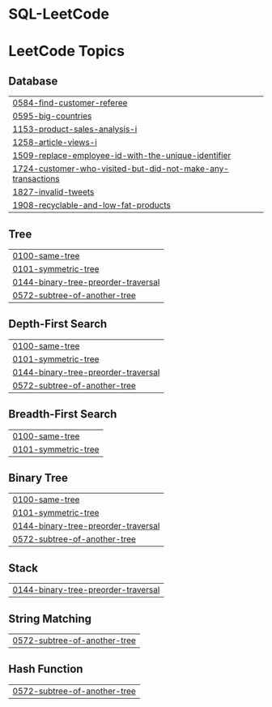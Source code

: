 # SQL-LeetCode
<!---LeetCode Topics Start-->
# LeetCode Topics
## Database
|  |
| ------- |
| [0584-find-customer-referee](https://github.com/Coconut-X/SQL-LeetCode/tree/master/0584-find-customer-referee) |
| [0595-big-countries](https://github.com/Coconut-X/SQL-LeetCode/tree/master/0595-big-countries) |
| [1153-product-sales-analysis-i](https://github.com/Coconut-X/SQL-LeetCode/tree/master/1153-product-sales-analysis-i) |
| [1258-article-views-i](https://github.com/Coconut-X/SQL-LeetCode/tree/master/1258-article-views-i) |
| [1509-replace-employee-id-with-the-unique-identifier](https://github.com/Coconut-X/SQL-LeetCode/tree/master/1509-replace-employee-id-with-the-unique-identifier) |
| [1724-customer-who-visited-but-did-not-make-any-transactions](https://github.com/Coconut-X/SQL-LeetCode/tree/master/1724-customer-who-visited-but-did-not-make-any-transactions) |
| [1827-invalid-tweets](https://github.com/Coconut-X/SQL-LeetCode/tree/master/1827-invalid-tweets) |
| [1908-recyclable-and-low-fat-products](https://github.com/Coconut-X/SQL-LeetCode/tree/master/1908-recyclable-and-low-fat-products) |
## Tree
|  |
| ------- |
| [0100-same-tree](https://github.com/Coconut-X/SQL-LeetCode/tree/master/0100-same-tree) |
| [0101-symmetric-tree](https://github.com/Coconut-X/SQL-LeetCode/tree/master/0101-symmetric-tree) |
| [0144-binary-tree-preorder-traversal](https://github.com/Coconut-X/SQL-LeetCode/tree/master/0144-binary-tree-preorder-traversal) |
| [0572-subtree-of-another-tree](https://github.com/Coconut-X/SQL-LeetCode/tree/master/0572-subtree-of-another-tree) |
## Depth-First Search
|  |
| ------- |
| [0100-same-tree](https://github.com/Coconut-X/SQL-LeetCode/tree/master/0100-same-tree) |
| [0101-symmetric-tree](https://github.com/Coconut-X/SQL-LeetCode/tree/master/0101-symmetric-tree) |
| [0144-binary-tree-preorder-traversal](https://github.com/Coconut-X/SQL-LeetCode/tree/master/0144-binary-tree-preorder-traversal) |
| [0572-subtree-of-another-tree](https://github.com/Coconut-X/SQL-LeetCode/tree/master/0572-subtree-of-another-tree) |
## Breadth-First Search
|  |
| ------- |
| [0100-same-tree](https://github.com/Coconut-X/SQL-LeetCode/tree/master/0100-same-tree) |
| [0101-symmetric-tree](https://github.com/Coconut-X/SQL-LeetCode/tree/master/0101-symmetric-tree) |
## Binary Tree
|  |
| ------- |
| [0100-same-tree](https://github.com/Coconut-X/SQL-LeetCode/tree/master/0100-same-tree) |
| [0101-symmetric-tree](https://github.com/Coconut-X/SQL-LeetCode/tree/master/0101-symmetric-tree) |
| [0144-binary-tree-preorder-traversal](https://github.com/Coconut-X/SQL-LeetCode/tree/master/0144-binary-tree-preorder-traversal) |
| [0572-subtree-of-another-tree](https://github.com/Coconut-X/SQL-LeetCode/tree/master/0572-subtree-of-another-tree) |
## Stack
|  |
| ------- |
| [0144-binary-tree-preorder-traversal](https://github.com/Coconut-X/SQL-LeetCode/tree/master/0144-binary-tree-preorder-traversal) |
## String Matching
|  |
| ------- |
| [0572-subtree-of-another-tree](https://github.com/Coconut-X/SQL-LeetCode/tree/master/0572-subtree-of-another-tree) |
## Hash Function
|  |
| ------- |
| [0572-subtree-of-another-tree](https://github.com/Coconut-X/SQL-LeetCode/tree/master/0572-subtree-of-another-tree) |
<!---LeetCode Topics End-->